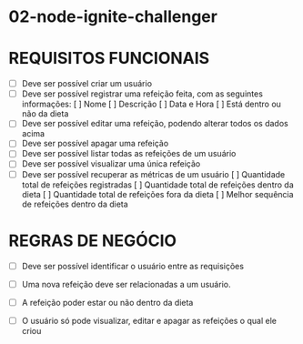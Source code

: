 # 02-node-ignite-challenger

# REQUISITOS FUNCIONAIS
- [ ] Deve ser possível criar um usuário
- [ ] Deve ser possível registrar uma refeição feita, com as seguintes informações:
    [ ] Nome
    [ ] Descrição
    [ ] Data e Hora
    [ ] Está dentro ou não da dieta
- [ ] Deve ser possível editar uma refeição, podendo alterar todos os dados acima
- [ ] Deve ser possível apagar uma refeição
- [ ] Deve ser possível listar todas as refeições de um usuário
- [ ] Deve ser possível visualizar uma única refeição
- [ ] Deve ser possível recuperar as métricas de um usuário
    [ ] Quantidade total de refeições registradas
    [ ] Quantidade total de refeições dentro da dieta
    [ ] Quantidade total de refeições fora da dieta
    [ ] Melhor sequência de refeições dentro da dieta

# REGRAS DE NEGÓCIO
- [ ] Deve ser possível identificar o usuário entre as requisições
- [ ] Uma nova refeição deve ser relacionadas a um usuário.
- [ ] A refeição poder estar ou não dentro da dieta
- [ ] O usuário só pode visualizar, editar e apagar as refeições o qual ele criou

